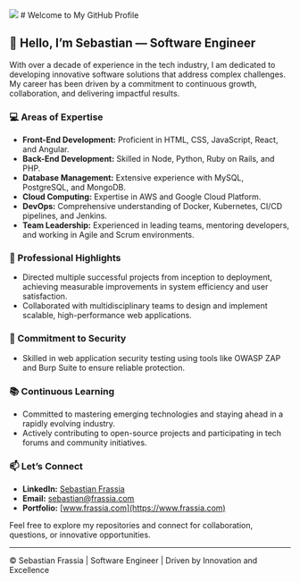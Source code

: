<img src="https://media.licdn.com/dms/image/v2/C4E16AQGg8ewNhxm7yQ/profile-displaybackgroundimage-shrink_350_1400/profile-displaybackgroundimage-shrink_350_1400/0/1599749527214?e=1741824000&v=beta&t=a_FjgthtEM6dODY2hFNu5onjKJ8HrKk3Q5OAk3a-5q8" />
# Welcome to My GitHub Profile

## 👋 Hello, I’m Sebastian — Software Engineer

With over a decade of experience in the tech industry, I am dedicated to developing innovative software solutions that address complex challenges. My career has been driven by a commitment to continuous growth, collaboration, and delivering impactful results.

### 💻 Areas of Expertise

- **Front-End Development:** Proficient in HTML, CSS, JavaScript, React, and Angular.
- **Back-End Development:** Skilled in Node, Python, Ruby on Rails, and PHP.
- **Database Management:** Extensive experience with MySQL, PostgreSQL, and MongoDB.
- **Cloud Computing:** Expertise in AWS and Google Cloud Platform.
- **DevOps:** Comprehensive understanding of Docker, Kubernetes, CI/CD pipelines, and Jenkins.
- **Team Leadership:** Experienced in leading teams, mentoring developers, and working in Agile and Scrum environments.

### 🌟 Professional Highlights

- Directed multiple successful projects from inception to deployment, achieving measurable improvements in system efficiency and user satisfaction.
- Collaborated with multidisciplinary teams to design and implement scalable, high-performance web applications.

### 🔐 Commitment to Security

- Skilled in web application security testing using tools like OWASP ZAP and Burp Suite to ensure reliable protection.

### 📚 Continuous Learning

- Committed to mastering emerging technologies and staying ahead in a rapidly evolving industry.
- Actively contributing to open-source projects and participating in tech forums and community initiatives.

### 📫 Let’s Connect

- **LinkedIn:** [Sebastian Frassia](www.linkedin.com/in/sebastian-frassia-software-engineer)
- **Email:** [sebastian@frassia.com](mailto:sebastian@frassia.com)
- **Portfolio:** [www.frassia.com](https://www.frassia.com)

Feel free to explore my repositories and connect for collaboration, questions, or innovative opportunities.

---

© Sebastian Frassia | Software Engineer | Driven by Innovation and Excellence

